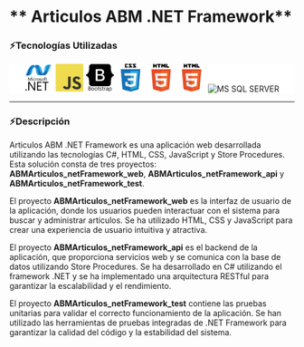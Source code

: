 # ** Articulos ABM .NET Framework**

<div class='container'>
  
### ⚡️Tecnologías Utilizadas

<div style="text-align: center;background-color: #fff;">
  
<img src='https://raw.githubusercontent.com/devicons/devicon/master/icons/dot-net/dot-net-original-wordmark.svg' width='50px' height='50px' alt='Microsoft .NET'>
<img src='https://raw.githubusercontent.com/devicons/devicon/master/icons/javascript/javascript-original.svg' width='50px' height='50px' alt='JavaScript'>
<img src='https://raw.githubusercontent.com/devicons/devicon/master/icons/bootstrap/bootstrap-plain-wordmark.svg' width='50px' height='50px' alt='Bootstrap'>
<img src='https://raw.githubusercontent.com/devicons/devicon/master/icons/css3/css3-original-wordmark.svg' width='50px' height='50px' alt='CSS3'>
<img src='https://raw.githubusercontent.com/devicons/devicon/master/icons/html5/html5-original-wordmark.svg' width='50px' height='50px' alt='HTML5'>
<img src='https://raw.githubusercontent.com/devicons/devicon/master/icons/html5/html5-original-wordmark.svg' width='50px' height='50px' alt='HTML5'>
<img src='https://camo.githubusercontent.com/276ce2dc21df385028f0f2c4d8315b616f8e2162a5c54f8acaae77edddadf13d/68747470733a2f2f6361696465766f66696369616c2e6769746875622e696f2f46465f526573756d652f6173736574732f69636f6e732f6d7373716c2f6d6963726f736f66742d73716c2d7365727665722e7376673f7261773d74727565' width='50px' height='50px' alt='MS SQL SERVER'>

</div>
</div>

---

<div class='container'>

### ⚡️Descripción

Articulos ABM .NET Framework es una aplicación web desarrollada utilizando las tecnologías C#, HTML, CSS, JavaScript y Store Procedures. Esta solución consta de tres proyectos: <strong>ABMArticulos_netFramework_web</strong>, <strong>ABMArticulos_netFramework_api</strong> y <strong>ABMArticulos_netFramework_test</strong>.

El proyecto <strong>ABMArticulos_netFramework_web</strong> es la interfaz de usuario de la aplicación, donde los usuarios pueden interactuar con el sistema para buscar y administrar artículos. Se ha utilizado HTML, CSS y JavaScript para crear una experiencia de usuario intuitiva y atractiva.

El proyecto <strong>ABMArticulos_netFramework_api</strong> es el backend de la aplicación, que proporciona servicios web y se comunica con la base de datos utilizando Store Procedures. Se ha desarrollado en C# utilizando el framework .NET y se ha implementado una arquitectura RESTful para garantizar la escalabilidad y el rendimiento.

El proyecto <strong>ABMArticulos_netFramework_test</strong> contiene las pruebas unitarias para validar el correcto funcionamiento de la aplicación. Se han utilizado las herramientas de pruebas integradas de .NET Framework para garantizar la calidad del código y la estabilidad del sistema.
</div>
